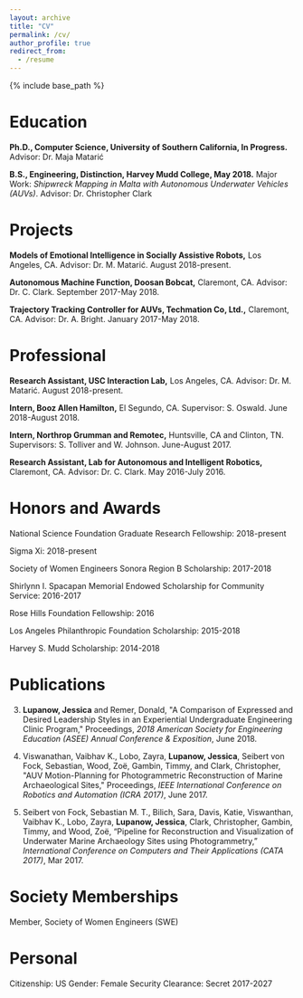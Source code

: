 ```yaml
---
layout: archive
title: "CV"
permalink: /cv/
author_profile: true
redirect_from:
  - /resume
---
```


{% include base_path %}

Education
======
**Ph.D., Computer Science, University of Southern California, In Progress.** Advisor: Dr. Maja Matarić

**B.S., Engineering, Distinction, Harvey Mudd College, May 2018.** Major Work: *Shipwreck Mapping in Malta with Autonomous Underwater Vehicles (AUVs)*. Advisor: Dr. Christopher Clark

Projects
======
**Models of Emotional Intelligence in Socially Assistive Robots,** Los Angeles, CA.
Advisor: Dr. M. Matarić. August 2018-present.

**Autonomous Machine Function, Doosan Bobcat,** Claremont, CA. 
Advisor: Dr. C. Clark. September 2017-May 2018.

**Trajectory Tracking Controller for AUVs, Techmation Co, Ltd.,** Claremont, CA. 
Advisor: Dr. A. Bright. January 2017-May 2018.

Professional
======
**Research Assistant, USC Interaction Lab,** Los Angeles, CA. 
Advisor: Dr. M. Matarić. August 2018-present.

**Intern, Booz Allen Hamilton,** El Segundo, CA. 
Supervisor: S. Oswald. June 2018-August 2018.

**Intern, Northrop Grumman and Remotec,** Huntsville, CA and Clinton, TN. 
Supervisors: S. Tolliver and W. Johnson. June-August 2017.

**Research Assistant, Lab for Autonomous and Intelligent Robotics,** Claremont, CA. 
Advisor: Dr. C. Clark. May 2016-July 2016.

Honors and Awards
======
National Science Foundation Graduate Research Fellowship: 2018-present

Sigma Xi: 2018-present

Society of Women Engineers Sonora Region B Scholarship: 2017-2018

Shirlynn I. Spacapan Memorial Endowed Scholarship for Community Service: 2016-2017

Rose Hills Foundation Fellowship: 2016

Los Angeles Philanthropic Foundation Scholarship: 2015-2018

Harvey S. Mudd Scholarship: 2014-2018

Publications
======
3. **Lupanow, Jessica** and Remer, Donald, "A Comparison of Expressed and Desired Leadership Styles in an Experiential Undergraduate Engineering Clinic Program," Proceedings, *2018 American Society for Engineering Education (ASEE) Annual Conference & Exposition*, June 2018.

2. Viswanathan, Vaibhav K., Lobo, Zayra, **Lupanow, Jessica**, Seibert von Fock, Sebastian, Wood, Zoë, Gambin, Timmy, and Clark, Christopher, "AUV Motion-Planning for Photogrammetric Reconstruction of Marine Archaeological Sites," Proceedings, *IEEE International Conference on Robotics and Automation (ICRA 2017)*, June 2017.

1.  Seibert von Fock, Sebastian M. T., Bilich, Sara, Davis, Katie, Viswanthan, Vaibhav K., Lobo, Zayra, **Lupanow, Jessica**, Clark, Christopher, Gambin, Timmy, and Wood, Zoë, “Pipeline for Reconstruction and Visualization of Underwater Marine Archaeology Sites using Photogrammetry,” *International Conference on Computers and Their Applications (CATA 2017)*, Mar 2017.

Society Memberships
======
Member, Society of Women Engineers (SWE)

Personal
======
Citizenship: US
Gender: Female
Security Clearance: Secret 2017-2027

